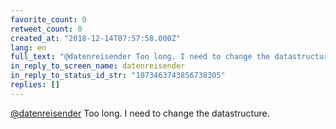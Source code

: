 ```yaml
---
favorite_count: 0
retweet_count: 0
created_at: "2018-12-14T07:57:58.000Z"
lang: en
full_text: "@datenreisender Too long. I need to change the datastructure."
in_reply_to_screen_name: datenreisender
in_reply_to_status_id_str: "1073463743856738305"
replies: []
---
```


[@datenreisender](https://twitter.com/datenreisender) Too long. I need to change
the datastructure.

